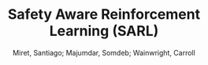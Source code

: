 ---
paperId: 9
author: Miret, Santiago; Majumdar, Somdeb; Wainwright, Carroll
publicationauthor: Miret, S. et al.
title: Safety Aware Reinforcement Learning (SARL)
pdf: Miret_ShortPresentation_Paper9.pdf
poster: Miret_short_9.png
alt: --
type: Poster
topic: Applications
link: https://research.latinxinai.org/papers/neurips/2020/pdf/Miret_ShortPresentation_Paper9.pdf
conference: neurips
year: 2020
tags: neurips-2020
location: Virtual
---